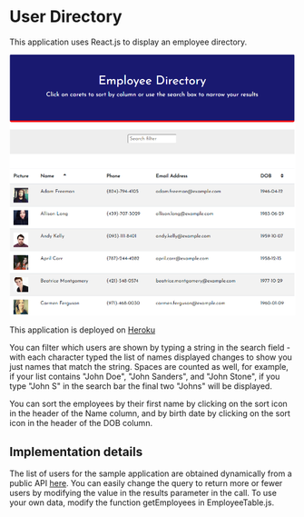 # User Directory

This application uses React.js to display an employee directory.   

![See application image](./public/Application.png)
 
This application is deployed on [Heroku](https://secret-sea-93788.herokuapp.com/)

You can filter which users are shown by typing a string in the search field - with each character typed the list of names displayed changes to show you just names that match the string.  Spaces are counted as well, for example, if your list contains "John Doe", "John Sanders", and "John Stone", if you type "John S" in the search bar the final two "Johns" will be displayed.  

You can sort the employees by their first name by clicking on the sort icon in the header of the Name column, and by birth date by clicking on the sort icon in the header of the DOB column.   

## Implementation details

The list of users for the sample application are obtained dynamically from a public API [here](https://randomuser.me/api/?results=20&nat=us). You can easily change the query to return more or fewer users by modifying the value in the results parameter in the call.  To use your own data, modify the function getEmployees in EmployeeTable.js.  
